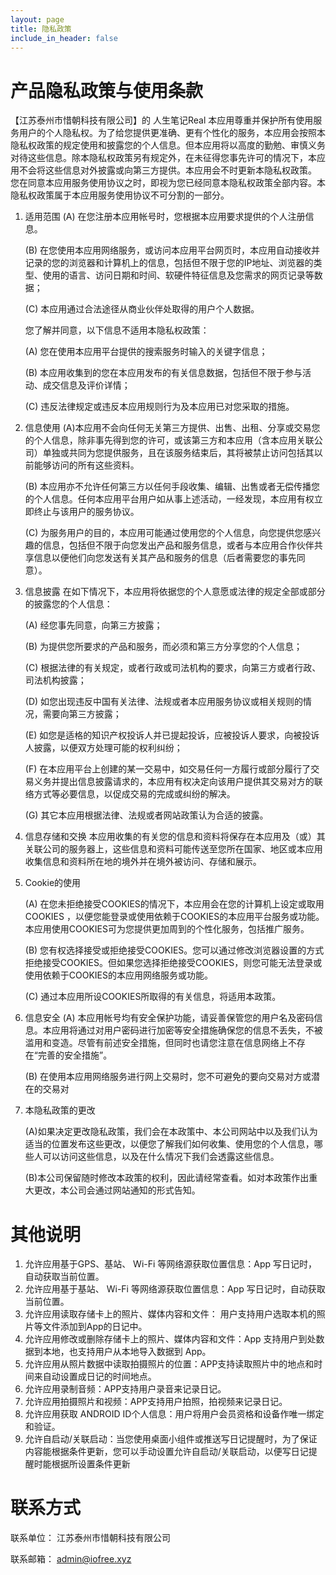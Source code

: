 ```yaml
---
layout: page
title: 隐私政策
include_in_header: false
---
```


# 产品隐私政策与使用条款

【江苏泰州市惜朝科技有限公司】的 人生笔记Real 本应用尊重并保护所有使用服务用户的个人隐私权。为了给您提供更准确、更有个性化的服务，本应用会按照本隐私权政策的规定使用和披露您的个人信息。但本应用将以高度的勤勉、审慎义务对待这些信息。除本隐私权政策另有规定外，在未征得您事先许可的情况下，本应用不会将这些信息对外披露或向第三方提供。本应用会不时更新本隐私权政策。 您在同意本应用服务使用协议之时，即视为您已经同意本隐私权政策全部内容。本隐私权政策属于本应用服务使用协议不可分割的一部分。

1. 适用范围
   (A) 在您注册本应用帐号时，您根据本应用要求提供的个人注册信息。

   (B) 在您使用本应用网络服务，或访问本应用平台网页时，本应用自动接收并记录的您的浏览器和计算机上的信息，包括但不限于您的IP地址、浏览器的类型、使用的语言、访问日期和时间、软硬件特征信息及您需求的网页记录等数据；
   
   (C) 本应用通过合法途径从商业伙伴处取得的用户个人数据。
   
   您了解并同意，以下信息不适用本隐私权政策：
   
   (A) 您在使用本应用平台提供的搜索服务时输入的关键字信息；
   
   (B) 本应用收集到的您在本应用发布的有关信息数据，包括但不限于参与活动、成交信息及评价详情；
   
   (C) 违反法律规定或违反本应用规则行为及本应用已对您采取的措施。

2. 信息使用
   (A)本应用不会向任何无关第三方提供、出售、出租、分享或交易您的个人信息，除非事先得到您的许可，或该第三方和本应用（含本应用关联公司）单独或共同为您提供服务，且在该服务结束后，其将被禁止访问包括其以前能够访问的所有这些资料。

   (B) 本应用亦不允许任何第三方以任何手段收集、编辑、出售或者无偿传播您的个人信息。任何本应用平台用户如从事上述活动，一经发现，本应用有权立即终止与该用户的服务协议。
   
   (C) 为服务用户的目的，本应用可能通过使用您的个人信息，向您提供您感兴趣的信息，包括但不限于向您发出产品和服务信息，或者与本应用合作伙伴共享信息以便他们向您发送有关其产品和服务的信息（后者需要您的事先同意）。

3. 信息披露
   在如下情况下，本应用将依据您的个人意愿或法律的规定全部或部分的披露您的个人信息：

   (A) 经您事先同意，向第三方披露；
   
   (B) 为提供您所要求的产品和服务，而必须和第三方分享您的个人信息；
   
   (C) 根据法律的有关规定，或者行政或司法机构的要求，向第三方或者行政、司法机构披露；
   
   (D) 如您出现违反中国有关法律、法规或者本应用服务协议或相关规则的情况，需要向第三方披露；
   
   (E) 如您是适格的知识产权投诉人并已提起投诉，应被投诉人要求，向被投诉人披露，以便双方处理可能的权利纠纷；
   
   (F) 在本应用平台上创建的某一交易中，如交易任何一方履行或部分履行了交易义务并提出信息披露请求的，本应用有权决定向该用户提供其交易对方的联络方式等必要信息，以促成交易的完成或纠纷的解决。
   
   (G) 其它本应用根据法律、法规或者网站政策认为合适的披露。

4. 信息存储和交换
   本应用收集的有关您的信息和资料将保存在本应用及（或）其关联公司的服务器上，这些信息和资料可能传送至您所在国家、地区或本应用收集信息和资料所在地的境外并在境外被访问、存储和展示。

5. Cookie的使用

   (A) 在您未拒绝接受COOKIES的情况下，本应用会在您的计算机上设定或取用COOKIES ，以便您能登录或使用依赖于COOKIES的本应用平台服务或功能。本应用使用COOKIES可为您提供更加周到的个性化服务，包括推广服务。
   
   (B) 您有权选择接受或拒绝接受COOKIES。您可以通过修改浏览器设置的方式拒绝接受COOKIES。但如果您选择拒绝接受COOKIES，则您可能无法登录或使用依赖于COOKIES的本应用网络服务或功能。
   
   (C) 通过本应用所设COOKIES所取得的有关信息，将适用本政策。

6. 信息安全
   (A) 本应用帐号均有安全保护功能，请妥善保管您的用户名及密码信息。本应用将通过对用户密码进行加密等安全措施确保您的信息不丢失，不被滥用和变造。尽管有前述安全措施，但同时也请您注意在信息网络上不存在“完善的安全措施”。

   (B) 在使用本应用网络服务进行网上交易时，您不可避免的要向交易对方或潜在的交易对

7. 本隐私政策的更改

   (A)如果决定更改隐私政策，我们会在本政策中、本公司网站中以及我们认为适当的位置发布这些更改，以便您了解我们如何收集、使用您的个人信息，哪些人可以访问这些信息，以及在什么情况下我们会透露这些信息。

   (B)本公司保留随时修改本政策的权利，因此请经常查看。如对本政策作出重大更改，本公司会通过网站通知的形式告知。

# 其他说明

1. 允许应用基于GPS、基站、 Wi-Fi 等网络源获取位置信息：App 写日记时，自动获取当前位置。
2. 允许应用基于基站、 Wi-Fi 等网络源获取位置信息：App 写日记时，自动获取当前位置。
3. 允许应用读取存储卡上的照片、媒体内容和文件： 用户支持用户选取本机的照片等文件添加到App的日记中。
4. 允许应用修改或删除存储卡上的照片、媒体内容和文件：App 支持用户到处数据到本地，也支持用户从本地导入数据到 App。
5. 允许应用从照片数据中读取拍摄照片的位置：APP支持读取照片中的地点和时间来自动设置成日记的时间地点。
6. 允许应用录制音频：APP支持用户录音来记录日记。
7. 允许应用拍摄照片和视频：APP支持用户拍照，拍视频来记录日记。
8. 允许应用获取 ANDROID ID个人信息：用户将用户会员资格和设备作唯一绑定和验证。
9. 允许自启动/关联启动：当您使用桌面小组件或推送写日记提醒时，为了保证内容能根据条件更新，您可以手动设置允许自启动/关联启动，以便写日记提醒时能根据所设置条件更新

# 联系方式
联系单位： 江苏泰州市惜朝科技有限公司

联系邮箱： admin@iofree.xyz

